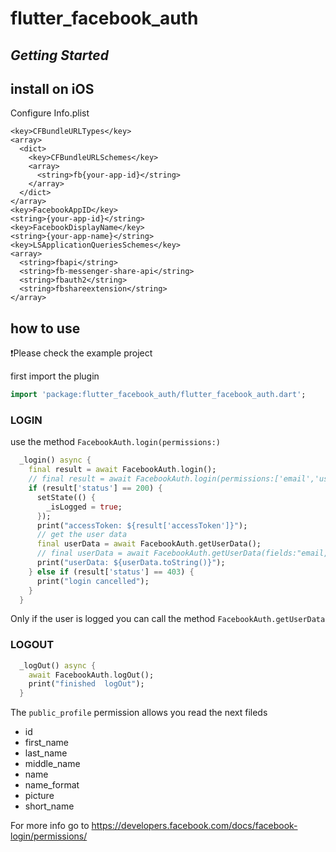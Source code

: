 # flutter_facebook_auth


## ***Getting Started***


## install on iOS 


Configure Info.plist

```plist
<key>CFBundleURLTypes</key>
<array>
  <dict>
    <key>CFBundleURLSchemes</key>
    <array>
      <string>fb{your-app-id}</string>
    </array>
  </dict>
</array>
<key>FacebookAppID</key>
<string>{your-app-id}</string>
<key>FacebookDisplayName</key>
<string>{your-app-name}</string>
<key>LSApplicationQueriesSchemes</key>
<array>
  <string>fbapi</string>
  <string>fb-messenger-share-api</string>
  <string>fbauth2</string>
  <string>fbshareextension</string>
</array>
```



## **how to use**

❗️Please check the example project

first import the plugin
``` dart
import 'package:flutter_facebook_auth/flutter_facebook_auth.dart';
```

### **LOGIN**

use the method `FacebookAuth.login(permissions:)`

```dart
  _login() async {
    final result = await FacebookAuth.login();
    // final result = await FacebookAuth.login(permissions:['email','user_birthday']);
    if (result['status'] == 200) {
      setState(() {
        _isLogged = true;
      });
      print("accessToken: ${result['accessToken']}");
      // get the user data
      final userData = await FacebookAuth.getUserData();
      // final userData = await FacebookAuth.getUserData(fields:"email,birthday");
      print("userData: ${userData.toString()}");
    } else if (result['status'] == 403) {
      print("login cancelled");
    }
  }
```

Only if the user is logged you can call the method `FacebookAuth.getUserData`


### **LOGOUT**
```dart
  _logOut() async {
    await FacebookAuth.logOut();
    print("finished  logOut");
  }
```




The `public_profile` permission allows you read the next fileds 

* id
* first_name
* last_name
* middle_name
* name
* name_format
* picture
* short_name

For more info go to https://developers.facebook.com/docs/facebook-login/permissions/
